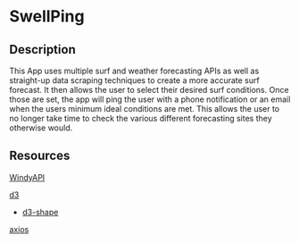 # SwellPing

## Description

This App uses multiple surf and weather forecasting APIs as well as straight-up data scraping techniques to create a more accurate surf forecast. It then allows the user to select their desired surf conditions. Once those are set, the app will ping the user with a phone notification or an email when the users minimum ideal conditions are met. This allows the user to no longer take time to check the various different forecasting sites they otherwise would.

## Resources

[WindyAPI](https://api.windy.com/point-forecast/docs)

[d3](https://github.com/d3)

- [d3-shape](https://github.com/d3/d3-shape/)

[axios](https://www.npmjs.com/package/axios)
